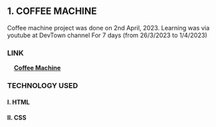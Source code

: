 ## 1. COFFEE MACHINE

Coffee machine project was done on 2nd April, 2023. 
Learning was via youtube at DevTown channel
For 7 days (from 26/3/2023 to 1/4/2023)

### LINK

&nbsp; &nbsp; **[Coffee Machine](https://docs.google.com/forms/d/e/1FAIpQLSfHVB0OkS9Qvl0iJeQ9dGKIsDfkSsXP_Kl5eGCJXl7enzgRzA/viewform)**

### TECHNOLOGY USED

#### I. HTML
#### II. CSS
